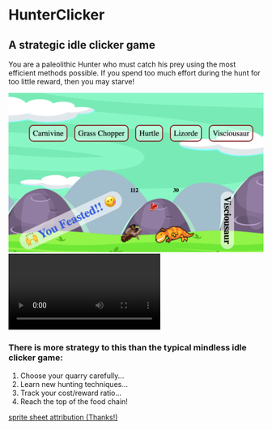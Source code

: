# HunterClicker

## A strategic idle clicker game

You are a paleolithic Hunter who must catch his prey using the most efficient methods possible.
If you spend too much effort during the hunt for too little reward, then you may starve!

![](img/hunterclicker.png)
<video src="img/hunterclicker/mov" ></video>
### There is more strategy to this than the typical mindless idle clicker game:

1. Choose your quarry carefully...
2. Learn new hunting techniques...
3. Track your cost/reward ratio...
4. Reach the top of the food chain!

[sprite sheet attribution (Thanks!)](https://github.com/sparklinlabs/superpowers-asset-packs/tree/master/prehistoric-platformer)

